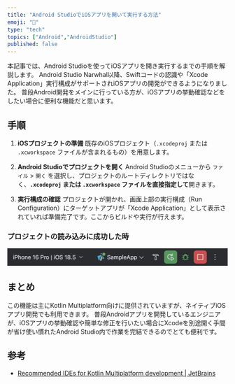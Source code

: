 ```yaml
---
title: "Android StudioでiOSアプリを開いて実行する方法"
emoji: "🤖"
type: "tech"
topics: ["Android","AndroidStudio"]
published: false
---
```


本記事では、Android Studioを使ってiOSアプリを開き実行するまでの手順を解説します。
Android Studio Narwhal以降、Swiftコードの認識や「Xcode Application」実行構成がサポートされiOSアプリの開発ができるようになりました。
普段Android開発をメインに行っている方が、iOSアプリの挙動確認などをしたい場合に便利な機能だと思います。

## 手順

1.  **iOSプロジェクトの準備**
    既存のiOSプロジェクト（`.xcodeproj` または `.xcworkspace` ファイルが含まれるもの）を用意します。

2.  **Android Studioでプロジェクトを開く**
    Android Studioのメニューから `ファイル` > `開く` を選択し、プロジェクトのルートディレクトリではなく、**`.xcodeproj` または `.xcworkspace` ファイルを直接指定して**開きます。

3.  **実行構成の確認**
    プロジェクトが開かれ、画面上部の実行構成（Run Configuration）にターゲットアプリが「Xcode Application」として表示されていれば準備完了です。ここからビルドや実行が行えます。

### プロジェクトの読み込みに成功した時
![Android StudioでiOSアプリを開く](/images/android-studio-ios-configuration.webp)

## まとめ

この機能は主にKotlin Multiplatform向けに提供されていますが、ネイティブiOSアプリ開発でも利用できます。
普段Androidアプリを開発しているエンジニアが、iOSアプリの挙動確認や簡単な修正を行いたい場合にXcodeを別途開く手間が省け使い慣れたAndroid Studio内で作業を完結できるのでとても便利です。

## 参考

*   [Recommended IDEs for Kotlin Multiplatform development | JetBrains](https://www.jetbrains.com/help/kotlin-multiplatform-dev/recommended-ides.html#android-studio)
